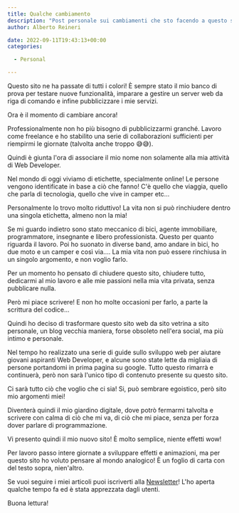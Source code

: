 ```yaml
---
title: Qualche cambiamento
description: "Post personale sui cambiamenti che sto facendo a questo sito web"
author: Alberto Reineri

date: 2022-09-11T19:43:13+00:00
categories:

  - Personal

---
```

Questo sito ne ha passate di tutti i colori! È sempre stato il mio banco di prova per testare nuove funzionalità, imparare a gestire un server web da riga di comando e infine pubblicizzare i mie servizi.

Ora è il momento di cambiare ancora!

Professionalmente non ho più bisogno di pubblicizzarmi granché. Lavoro come freelance e ho stabilito una serie di collaborazioni sufficienti per riempirmi le giornate (talvolta anche troppo 😅😅).

Quindi è giunta l'ora di associare il mio nome non solamente alla mia attività di Web Developer.

Nel mondo di oggi viviamo di etichette, specialmente online! Le persone vengono identificate in base a ciò che fanno! C'è quello che viaggia, quello che parla di tecnologia, quello che vive in camper etc&#8230;

Personalmente lo trovo molto riduttivo! La vita non si può rinchiudere dentro una singola etichetta, almeno non la mia!

Se mi guardo indietro sono stato meccanico di bici, agente immobiliare, programmatore, insegnante e libero professionista. Questo per quanto riguarda il lavoro. Poi ho suonato in diverse band, amo andare in bici, ho due moto e un camper e così via&#8230;. La mia vita non può essere rinchiusa in un singolo argomento, e non voglio farlo.

Per un momento ho pensato di chiudere questo sito, chiudere tutto, dedicarmi al mio lavoro e alle mie passioni nella mia vita privata, senza pubblicare nulla.

Però mi piace scrivere! E non ho molte occasioni per farlo, a parte la scrittura del codice&#8230;

Quindi ho deciso di trasformare questo sito web da sito vetrina a sito personale, un blog vecchia maniera, forse obsoleto nell'era social, ma più intimo e personale.

Nel tempo ho realizzato una serie di guide sullo sviluppo web per aiutare giovani aspiranti Web Developer, e alcune sono state lette da migliaia di persone portandomi in prima pagina su google. Tutto questo rimarrà e continuerà, però non sarà l'unico tipo di contenuto presente su questo sito.

Ci sarà tutto ciò che voglio che ci sia! Si, può sembrare egoistico, però sito mio argomenti miei!

Diventerà quindi il mio giardino digitale, dove potrò fermarmi talvolta e scrivere con calma di ciò che mi va, di ciò che mi piace, senza per forza dover parlare di programmazione.

Vi presento quindi il mio nuovo sito! È molto semplice, niente effetti wow!

Per lavoro passo intere giornate a sviluppare effetti e animazioni, ma per questo sito ho voluto pensare al mondo analogico! È un foglio di carta con del testo sopra, nien'altro.

Se vuoi seguire i miei articoli puoi iscriverti alla [Newsletter][1]! L'ho aperta qualche tempo fa ed è stata apprezzata dagli utenti.

Buona lettura!

 [1]: /iscriviti-alla-newsletter/